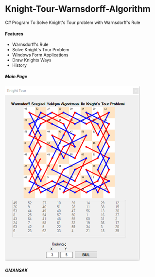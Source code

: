 # Knight-Tour-Warnsdorff-Algorithm
C# Program To Solve Knight's Tour problem with Warnsdorff's Rule
#### Features
* Warnsdorff's Rule
* Solve Knight's Tour Problem
* Windows Form Applications
* Draw Knights Ways
* History
##### Main Page
![Knight-Tour-Warnsdorff-Algorithm](https://github.com/omansak/Knight-Tour-Warnsdorff-Algorithm/blob/master/Images/Main.PNG "Main")

##### OMANSAK

